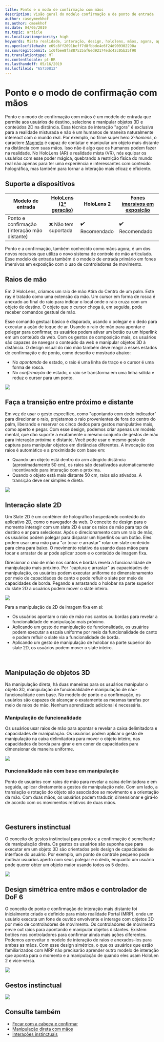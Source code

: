 ```yaml
---
title: Ponto e o modo de confirmação com mãos
description: Visão geral do modelo confirmação e de ponto de entrada
author: caseymeekhof
ms.author: cmeekhof
ms.date: 04/05/2019
ms.topic: article
ms.localizationpriority: high
keywords: Misto realidade, interação, design, hololens, mãos, agora, aponte e confirmar
ms.openlocfilehash: e69c8ff2091beff7d8fbbde4e6f24d909302290a
ms.sourcegitcommit: 1c0fbee8fa887525af6ed92174edc42c05b25f90
ms.translationtype: MT
ms.contentlocale: pt-BR
ms.lasthandoff: 05/16/2019
ms.locfileid: "65730812"
---
```

# <a name="point-and-commit-with-hands"></a>Ponto e o modo de confirmação com mãos
Ponto e o modo de confirmação com mãos é um modelo de entrada que permite aos usuários de destino, selecione e manipular objetos 3D e conteúdos 2D na distância. Essa técnica de interação "agora" é exclusiva para a realidade misturada e não é um humanos de maneira naturalmente intereact com o mundo real. Por exemplo, no filme super hero *X-homens*, o caractere [Magneto](https://en.wikipedia.org/wiki/Magneto_(comics)) é capaz de contatar e manipular um objeto mais distante na distância com suas mãos. Isso não é algo que os humanos podem fazer na realidade. No HoloLens (AR) e realidade mista (VR), nós equipar os usuários com esse poder mágica, quebrando a restrição física do mundo real não apenas para ter uma experiência e interessantes com conteúdo holográfica, mas também para tornar a interação mais eficaz e eficiente.

## <a name="device-support"></a>Suporte a dispositivos

Modelo de entrada | [HoloLens (1ª geração)](https://docs.microsoft.com/en-us/windows/mixed-reality/hololens-hardware-details) | HoloLens 2 | [Fones imersivos em exposição](https://docs.microsoft.com/en-us/windows/mixed-reality/immersive-headset-hardware-details) |
| ---------| -----| ----- | ---------|
Ponto e confirmação (interação mão distante) | ❌ Não tem suportada | ✔️ Recomendado | ✔️ Recomendado

Ponto e a confirmação, também conhecido como mãos agora, é um dos novos recursos que utiliza o novo sistema de controle de mão articulado. Esse modelo de entrada também é o modelo de entrada primário em fones imersivos em exposição com o uso de controladores de movimento.

## <a name="hand-rays"></a>Raios de mão

Em 2 HoloLens, criamos um raio de mão Atira do Centro de um palm. Este ray é tratado como uma extensão da mão. Um cursor em forma de rosca é anexado ao final do raio para indicar o local onde o raio cruza com um objeto de destino. O objeto que o cursor chega à, em seguida, pode receber comandos gestual de mão.

Esse comando gestual básico é disparado, usando o polegar e o dedo para executar a ação de toque de ar. Usando o raio de mão para apontar e polegar para confirmar, os usuários podem ativar um botão ou um hiperlink em um conteúdo da web. Com os gestos de composição mais, os usuários são capazes de navegar o conteúdo da web e manipular objetos 3D à distância. O design visual do raio mão também deve reagir a esses estados de confirmação e de ponto, como descrito e mostrado abaixo: 

* No *apontando* de estado, o raio é uma linha de traço e o cursor é uma forma de rosca.
* No *confirmação* de estado, o raio se transforma em uma linha sólida e reduz o cursor para um ponto.

![](images/Hand-Rays-720px.jpg)

## <a name="transition-between-near-and-far"></a>Faça a transição entre próximo e distante

Em vez de usar o gesto específico, como "apontando com dedo indicador" para direcionar o raio, projetamos o raio provenientes de fora do centro do palm, liberando e reservar os cinco dedos para gestos manipulative mais, como aperto e pegar. Com esse design, podemos criar apenas um modelo mental, que dão suporte a exatamente o mesmo conjunto de gestos de mão para interação próxima e distante. Você pode usar o mesmo gesto de captura para manipular objetos em distâncias diferentes. A invocação dos raios é automático e a proximidade com base em:

*  Quando um objeto está dentro do arm atingido distância (aproximadamente 50 cm), os raios são desativados automaticamente incentivando para interação com o próxima.
*  Quando o objeto está mais distante 50 cm, raios são ativados. A transição deve ser simples e direta.

![](images/Transition-Between-Near-And-Far-720px.jpg)

## <a name="2d-slate-interaction"></a>Interação slate 2D

Um Slate 2D é um contêiner de holográfico hospedando conteúdo do aplicativo 2D, como o navegador da web. O conceito de design para o momento interagir com um slate 2D é usar os raios de mão para tap de destino e ar para selecionar. Após o direcionamento com um raio de mão, os usuários podem polegar para disparar um hiperlink ou um botão. Eles podem usar uma mão para "ar tocar e arrastar" rolar um slate conteúdo para cima para baixo. O movimento relativo da usando duas mãos para tocar e arrastar de ar pode aplicar zoom e o conteúdo de imagem fixa.

Direcionar o raio de mão nos cantos e bordas revela a funcionalidade de manipulação mais próximo. Por "captura e arrastar" as capacidades de manipulação, os usuários podem executar uniforme de dimensionamento por meio de capacidades de canto e pode refluir o slate por meio de capacidades de borda. Pegando e arrastando o holobar na parte superior do slate 2D a usuários podem mover o slate inteiro.

![](images/2D-Slate-Interaction-Far-720px.jpg)

Para a manipulação de 2D de imagem fixa em si:<br>

* Os usuários apontam o raio de mão nos cantos ou bordas para revelar a funcionalidade de manipulação mais próximo. 
* Aplicando um gesto de manipulação de funcionalidade, os usuários podem executar a escala uniforme por meio da funcionalidade de canto e podem refluir o slate via a funcionalidade de borda. 
* Aplicando um gesto de manipulação de holobar na parte superior do slate 2D, os usuários podem mover o slate inteiro.<br>

<br>

## <a name="3d-object-manipulation"></a>Manipulação de objetos 3D

Na manipulação direta, há duas maneiras para os usuários manipular o objeto 3D, manipulação de funcionalidade e manipulação de não-funcionalidade com base. No modelo de ponto e a confirmação, os usuários são capazes de alcançar o exatamente as mesmas tarefas por meio de raios de mão. Nenhum aprendizado adicional é necessária.<br>

### <a name="affordance-based-manipulation"></a>Manipulação de funcionalidade
Os usuários usar raios de mão para apontar e revelar a caixa delimitadora e capacidades de manipulação. Os usuários podem aplicar o gesto de manipulação na caixa delimitadora para mover o objeto inteiro, nas capacidades de borda para girar e em coner de capacidades para dimensionar de maneira uniforme. <br>

![](images/3D-Object-Manipulation-Far-720px.jpg) <br>


### <a name="non-affordance-based-manipulation"></a>Funcionalidade não com base em manipulação
Ponto de usuários com raios de mão para revelar a caixa delimitadora e em seguida, aplicar diretamente a gestos de manipulação nele. Com um lado, a translação e rotação do objeto são associados ao movimento e a orientação da mão. Com duas mãos, os usuários podem traduzir, dimensionar e girá-lo de acordo com os movimentos relativos de duas mãos.<br>

<br>

## <a name="instinctual-gesturers"></a>Gesturers instinctual
O conceito de gestos instinctual para ponto e a confirmação é semelhante de manipulação direta. Os gestos os usuários são suponha que para executar em um objeto 3D são orientados pelo design de capacidades de interface do usuário. Por exemplo, um ponto de controle pequeno pode motivar usuários aperto com seus polegar e o dedo, enquanto um usuário pode querer obter um objeto maior usando todos os 5 dedos.

![](images/Instinctual-Gestures-Far-720px.jpg)<br>

## <a name="symmetric-design-between-hands-and-6-dof-controller"></a>Design simétrica entre mãos e controlador de DoF 6 
O conceito de ponto e confirmação de interação mais distante foi inicialmente criado e definido para misto realidade Portal (MRP), onde um usuário executa um fone de ouvido envolvente e interage com objetos 3D por meio de controladores de movimento. Os controladores de movimento envie out raios para apontando e manipular objetos distantes. Existem botões nos controladores para confirmar ainda mais ações diferentes. Podemos aproveitar o modelo de interação de raios e anexados-los para ambas as mãos. Com esse design simétrica, o que os usuários que estão familiarizados com MRP não precisarão aprender outro modelo de interação que aponta para o momento e a manipulação de quando eles usam HoloLen 2 e vice-versa.    

![](images/Symmetric-Design-For-Rays-720px.jpg)<br>

## <a name="instinctual-gestures"></a>Gestos instinctual

![](images/Instinctual-Gestures-Far-720px.jpg)

## <a name="see-also"></a>Consulte também
* [Focar com a cabeça e confirmar](gaze-and-commit.md)
* [Manipulação direta com mãos](direct-manipulation.md)
* [Interações instinctuais](interaction-fundamentals.md)

